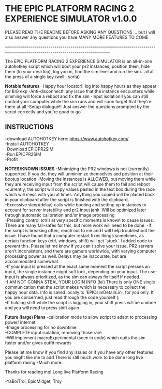 # THE EPIC PLATFORM RACING 2 EXPERIENCE SIMULATOR v1.0.0

PLEASE READ THE README BEFORE ASKING ANY QUESTIONS
... but I will also answer any questions you have
MANY MORE FEATURES TO COME

**---------------------------------------------------------------------------------------------------------------------------------**

The EPIC PLATFORM RACING 2 EXPERIENCE SIMULATOR is an all-in-one autohotkey
script which will boot your pr2 instances, position them, hide them (to your
desktop), log you in, find the sim level and run the sim.. all at the press
of a single key (well.. sorta)
  
**Notable features**
-Happy hour locator!! log into happy hours as they appear for BIG exp
-Anti-disconnect!! any issue that the instance encounters while simming will 
force a reboot and fix the sim
-Input isolation!! you can still control your computer
while the sim runs and will soon forget that they're there at all
-Setup dialogue!! Just answer the questions prompted by the script correctly
and you're good to go


  
## **INSTRUCTIONS**
-download AUTOHOTKEY here: https://www.autohotkey.com/  
-Install AUTOHOTKEY  
-Download EPICPR2SIM  
-Run EPICPR2SIM  
-Profit  


  
**NOTES/KNOWN ISSUES**
-Minimizing the PR2 windows is not (currently) supported.
If you do, they will unminimize themselves and position at their bootup location
-Moving the instances is ALLOWED, but moving them while they are receiving input
from the script will cause them to fail and reboot  
-currently, the script will copy values pasted in the text box during the
race which will mess with you at times. Anything you copied will be placed back
in your clipboard after the script is finished with the clipboard.  
-Excessive sleep(delay) calls while booting and setting up instances to
account for server instability and pr2 input jank. Will be optimized later
through automatic calibration and/or image processing  
-Pressing control (ctrl) at very specific moments is known to cause issues.
There are many fail-safes for this, but more work will need to be done.
-If the script is breaking often, reach out to me and I will help troubleshoot
the issue. I have found that a computer restart fixes things sometimes, as
certain function keys (ctrl, windows, shift) will get 'stuck'. I added code
to prevent this. Please let me know if you can't solve your issue. PR2
servers aren't inconsistent, and there are gamers worldwide, with varying 
computer processing power as well. Delays may be inaccurate, but are accommodated
somewhat.   
-If your input is pressed at the exact same moment the script presses an input,
the single instance might soft lock, depending on your input. The user input
is always prioritized, as the sim can always fix itself if needed.  
-I AM NOT GONNA STEAL YOUR LOGIN INFO (lol) There is only ONE single 
communication that the script makes which is necessary to collect the happy 
hour data. Info is saved locally to 'EPICsimDetails.ini, for you only.
If you are concerned, just read through the code yourself (:  
-If holding shift while the script is logging in, your shift press will be
undone and you will need to press shift again


**Future (large) Plans**
-calibration mode to allow script to adapt to processing power/ internet  
-Image processing for no downtime  
-COMPLETE input isolation, removing those rare  
-Will implement macroExperimental (seen in code) which quits the sim faster and/or gives outfit rewards



  
Please let me know if you find any issues or if you have any other features
you might like me to add There is still much work to be done
long live platform racing
-Much more..


Thanks for reading me! Long live Platform Racing  
  
-YaBoiTroi, EpicMidget, Troy
